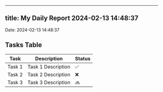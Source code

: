 
---
title: My Daily Report 2024-02-13 14:48:37
---

Date: 2024-02-13 14:48:37

## Tasks Table

| Task | Description | Status |
|------|-------------|--------|
| Task 1 | Task 1 Description | ✅ |
| Task 2 | Task 2 Description | ❌ |
| Task 3 | Task 3 Description | 🔜 |
